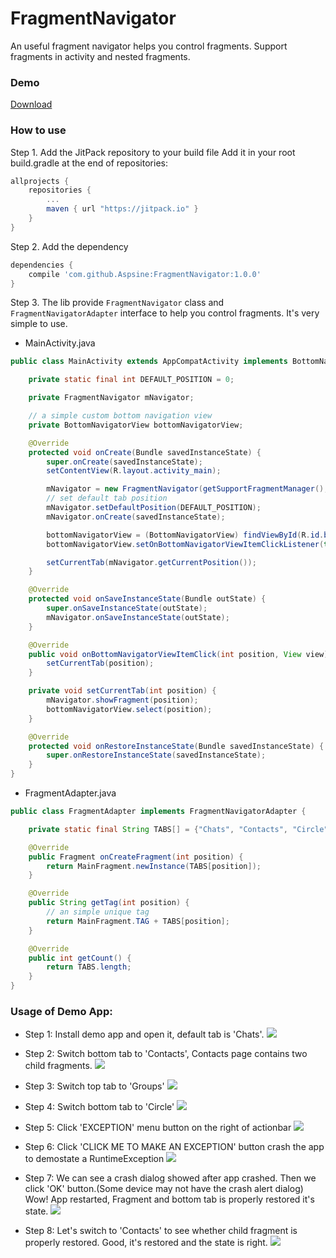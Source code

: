 # FragmentNavigator
An useful fragment navigator helps you control fragments. Support fragments in activity and nested fragments.

### Demo
[Download](https://github.com/Aspsine/FragmentNavigator/blob/master/art/demo.apk?raw=true)

### How to use
Step 1. Add the JitPack repository to your build file
Add it in your root build.gradle at the end of repositories:
```groovy
allprojects {
    repositories {
        ...
        maven { url "https://jitpack.io" }
    }
}
```
Step 2. Add the dependency
```groovy
dependencies {
    compile 'com.github.Aspsine:FragmentNavigator:1.0.0'
}
```

Step 3. The lib provide `FragmentNavigator` class and `FragmentNavigatorAdapter` interface to help you control fragments. It's very simple to use.

- MainActivity.java
```java
public class MainActivity extends AppCompatActivity implements BottomNavigatorView.OnBottomNavigatorViewItemClickListener {

    private static final int DEFAULT_POSITION = 0;

    private FragmentNavigator mNavigator;

    // a simple custom bottom navigation view
    private BottomNavigatorView bottomNavigatorView;

    @Override
    protected void onCreate(Bundle savedInstanceState) {
        super.onCreate(savedInstanceState);
        setContentView(R.layout.activity_main);

        mNavigator = new FragmentNavigator(getSupportFragmentManager(), new FragmentAdapter(), R.id.container);
        // set default tab position
        mNavigator.setDefaultPosition(DEFAULT_POSITION);
        mNavigator.onCreate(savedInstanceState);

        bottomNavigatorView = (BottomNavigatorView) findViewById(R.id.bottomNavigatorView);
        bottomNavigatorView.setOnBottomNavigatorViewItemClickListener(this);

        setCurrentTab(mNavigator.getCurrentPosition());
    }

    @Override
    protected void onSaveInstanceState(Bundle outState) {
        super.onSaveInstanceState(outState);
        mNavigator.onSaveInstanceState(outState);
    }

    @Override
    public void onBottomNavigatorViewItemClick(int position, View view) {
        setCurrentTab(position);
    }

    private void setCurrentTab(int position) {
        mNavigator.showFragment(position);
        bottomNavigatorView.select(position);
    }

    @Override
    protected void onRestoreInstanceState(Bundle savedInstanceState) {
        super.onRestoreInstanceState(savedInstanceState);
    }
}
```

- FragmentAdapter.java
```java
public class FragmentAdapter implements FragmentNavigatorAdapter {

    private static final String TABS[] = {"Chats", "Contacts", "Circle", "Me"};

    @Override
    public Fragment onCreateFragment(int position) {
        return MainFragment.newInstance(TABS[position]);
    }

    @Override
    public String getTag(int position) {
        // an simple unique tag
        return MainFragment.TAG + TABS[position];
    }

    @Override
    public int getCount() {
        return TABS.length;
    }
}
```

### Usage of Demo App:
- Step 1: Install demo app and open it, default tab is 'Chats'.
![](https://github.com/Aspsine/FragmentNavigator/blob/master/art/screenshot0.png?raw=true)

- Step 2: Switch bottom tab to 'Contacts', Contacts page contains two child fragments.
![](https://github.com/Aspsine/FragmentNavigator/blob/master/art/screenshot1.png?raw=true)

- Step 3: Switch top tab to 'Groups'
![](https://github.com/Aspsine/FragmentNavigator/blob/master/art/screenshot2.png?raw=true)

- Step 4: Switch bottom tab to 'Circle'
![](https://github.com/Aspsine/FragmentNavigator/blob/master/art/screenshot3.png?raw=true)

- Step 5: Click 'EXCEPTION' menu button on the right of actionbar
![](https://github.com/Aspsine/FragmentNavigator/blob/master/art/screenshot4.png?raw=true)

- Step 6: Click 'CLICK ME TO MAKE AN EXCEPTION' button crash the app to demostate a RuntimeException
![](https://github.com/Aspsine/FragmentNavigator/blob/master/art/screenshot5.png?raw=true)

- Step 7: We can see a crash dialog showed after app crashed. Then we click 'OK' button.(Some device may not have the crash alert dialog)  
Wow! App restarted, Fragment and bottom tab is properly restored it's state.
![](https://github.com/Aspsine/FragmentNavigator/blob/master/art/screenshot6.png?raw=true)

- Step 8: Let's switch to 'Contacts' to see whether child fragment is properly restored. Good, it's restored and the state is right.
![](https://github.com/Aspsine/FragmentNavigator/blob/master/art/screenshot7.png?raw=true)
